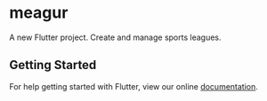 # meagur

A new Flutter project. Create and manage sports leagues.

## Getting Started

For help getting started with Flutter, view our online
[documentation](http://flutter.io/).
